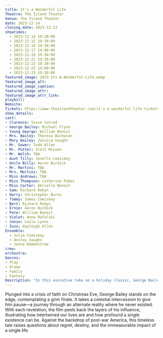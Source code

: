 ```yaml
---
title: It's a Wonderful Life
Theatre: The Island Theater
Venue: The Island Theater
date: 2023-12-14
closing_date: 2023-12-23
showtimes:
  - 2023-12-14 19:30:00
  - 2023-12-15 19:30:00
  - 2023-12-16 19:30:00
  - 2023-12-17 14:00:00
  - 2023-12-19 19:30:00
  - 2023-12-21 19:30:00
  - 2023-12-22 19:30:00
  - 2023-12-23 14:00:00
  - 2023-12-23 19:30:00
featured_image: 2023-Its-A-Wonderful-Life.webp
featured_image_alt: 
featured_image_caption: 
featured_image_attr: 
featured_image_attr_link: 
playbill:
Website: 
Tickets: https://www.theislandtheater.com/it-s-a-wonderful-life-tickets
show_details: 
cast:
- Clarence: Steve Conrad 
- George Bailey: Michael Flynn 
- Young George: William Benoit 
- Mrs. Bailey: Theresa Buchanan 
- Mary Bailey: Jessica Vaughn 
- Mr. Gower: Todd Allen 
- Mr. Potter: Scott McLean 
- Mr. Welch: TBA 
- Aunt Tilly: Jenelle Comiskey 
- Uncle Billy: Aaron Burdick 
- Mr. Martini: TBA 
- Mrs. Martini: TBA 
- Miss Andrews: TBA 
- Miss Thompson: Catherine Pakes 
- Miss Carter: Abrielle Benoit 
- Sam: Richard Robyn 
- Harry: Christopher Burns 
- Tommy: James Comiskey
- Bert: Richard Robyn 
- Ernie: Aaron Burdick 
- Pete: William Benoit 
- Violet: Anna Rafalski 
- Janie: Leila Lyons 
- Zuzu: Hayleigh Allen 
Ensemble: 
  - Julia Comiskey 
  - Ansley Vaughn 
  - Jenna Hammontree
crew:
orchestra:
Genres:
- Play
- Drama
- Family
- Fantasy
Description: "In this evocative take on a holiday classic, George Bailey confronts the stark landscape of a life unlived. As despair closes in, a celestial visitor intervenes, offering him a haunting glimpse into the domino effect of a single life."
---
```

Plunged into a crisis of faith on Christmas Eve, George Bailey stands on the edge, contemplating a grim finale. It takes a celestial intercession to give him pause—a journey through an alternate reality where he never existed. With each revelation, the film peels back the layers of his influence, illustrating how intertwined our lives are and how profound a single existence can be. Against the backdrop of post-war America, this timeless tale raises questions about regret, destiny, and the immeasurable impact of a single life.

